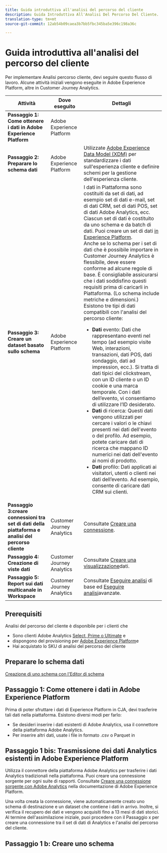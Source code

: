 ```yaml
---
title: Guida introduttiva all'analisi del percorso del cliente
description: Guida Introduttiva All'Analisi Del Percorso Del Cliente.
translation-type: tm+mt
source-git-commit: 12ab54b09caea3b7bb5fbc345ba5e396c198a36c

---
```



# Guida introduttiva all&#39;analisi del percorso del cliente

Per implementare Analisi percorso cliente, devi seguire questo flusso di lavoro. Alcune attività iniziali vengono eseguite in Adobe Experience Platform, altre in Customer Journey Analytics.

| Attività | Dove eseguito | Dettagli |
|---|---|---|
| **Passaggio 1: Come ottenere i dati in Adobe Experience Platform** | Adobe Experience Platform |  |
| **Passaggio 2: Preparare lo schema dati** | Adobe Experience Platform | Utilizzate [Adobe Experience Data Model (XDM)](https://www.adobe.io/apis/experienceplatform/home/xdm.html) per standardizzare i dati sull&#39;esperienza cliente e definire schemi per la gestione dell&#39;esperienza cliente. |
| **Passaggio 3: Creare un dataset basato sullo schema** | Adobe Experience Platform | I dati in Piattaforma sono costituiti da set di dati, ad esempio set di dati e-mail, set di dati CRM, set di dati POS, set di dati Adobe Analytics, ecc. Ciascun set di dati è costituito da uno schema e da batch di dati. Puoi creare un set di dati [in Experience Platform](https://www.adobe.io/apis/experienceplatform/home/tutorials/alltutorials.html#!api-specification/markdown/narrative/tutorials/creating_a_dataset_tutorial/creating_a_dataset_tutorial.md).<br>Anche se lo schema per i set di dati che è possibile importare in Customer Journey Analytics è flessibile, deve essere conforme ad alcune regole di base. È consigliabile assicurarsi che i dati soddisfino questi requisiti prima di caricarli in Piattaforma. (Lo schema include metriche e dimensioni.)<br>Esistono tre tipi di dati compatibili con l&#39;analisi del percorso cliente:<ul><li>**Dati** evento: Dati che rappresentano eventi nel tempo (ad esempio visite Web, interazioni, transazioni, dati POS, dati sondaggio, dati ad impression, ecc.). Si tratta di dati tipici del clickstream, con un ID cliente o un ID cookie e una marca temporale. Con i dati dell’evento, vi consentiamo di utilizzare l’ID desiderato.</li><li>**Dati** di ricerca: Questi dati vengono utilizzati per cercare i valori o le chiavi presenti nei dati dell&#39;evento o del profilo. Ad esempio, potete caricare dati di ricerca che mappano ID numerici nei dati dell&#39;evento ai nomi di prodotto.</li><li>**Dati** profilo: Dati applicati ai visitatori, utenti o clienti nei dati dell’evento. Ad esempio, consente di caricare dati CRM sui clienti.</li></ul> |
| **Passaggio 3:creare connessioni tra set di dati della piattaforma e analisi del percorso cliente** | Customer Journey Analytics | Consultate [Creare una connessione](/help/connections/create-connection.md). |
| **Passaggio 4: Creazione di viste dati** | Customer Journey Analytics | Consultate [Creare una visualizzazione](/help/data-views/create-dataview.md)dati. |
| **Passaggio 5: Report sui dati multicanale in Workspace** | Customer Journey Analytics | Consultate [Eseguire analisi](/help/projects/perform-basic-analysis.md) di base ed [Eseguire analisi](/help/projects/perform-adv-analysis.md)avanzate. |

## Prerequisiti

Analisi del percorso del cliente è disponibile per i clienti che

* Sono clienti Adobe Analytics [Select, Prime o Ultimate](https://www.adobe.com/analytics/compare-adobe-analytics-packages.html) e
* dispongono del provisioning per [Adobe Experience Platform](https://www.adobe.com/experience-platform.html)e
* Hai acquistato lo SKU di analisi del percorso del cliente

## Preparare lo schema dati

[Creazione di uno schema con l&#39;Editor di schema](https://www.adobe.io/apis/experienceplatform/home/tutorials/alltutorials.html#!api-specification/markdown/narrative/tutorials/schema_editor_tutorial/schema_editor_tutorial.md)

## Passaggio 1: Come ottenere i dati in Adobe Experience Platform

Prima di poter sfruttare i dati di Experience Platform in CJA, devi trasferire tali dati nella piattaforma. Esistono diversi modi per farlo:

* Se desideri inserire i dati esistenti di Adobe Analytics, usa il connettore della piattaforma Adobe Analytics.
* Per inserire altri dati, usate i file in formato .csv o Parquet in


## Passaggio 1 bis: Trasmissione dei dati Analytics esistenti in Adobe Experience Platform

Utilizza il connettore della piattaforma Adobe Analytics per trasferire i dati Analytics tradizionali nella piattaforma. Puoi creare una connessione sorgente per ogni suite di rapporti. Consultate [Creare una connessione sorgente con Adobe Analytics](https://www.adobe.io/apis/experienceplatform/home/tutorials/alltutorials.html#!api-specification/markdown/narrative/tutorials/sources_tutorial/adobe-analytics-ui-tutorial.md) nella documentazione di Adobe Experience Platform.

Una volta creata la connessione, viene automaticamente creato uno schema di destinazione e un dataset che contiene i dati in arrivo. Inoltre, si verifica il recupero dei dati e vengono acquisiti fino a 13 mesi di dati storici. Al termine dell&#39;assimilazione iniziale, puoi procedere con il Passaggio x per creare una connessione tra il set di dati di Analytics e l&#39;analisi del percorso del cliente.

## Passaggio 1 b: Creare uno schema




